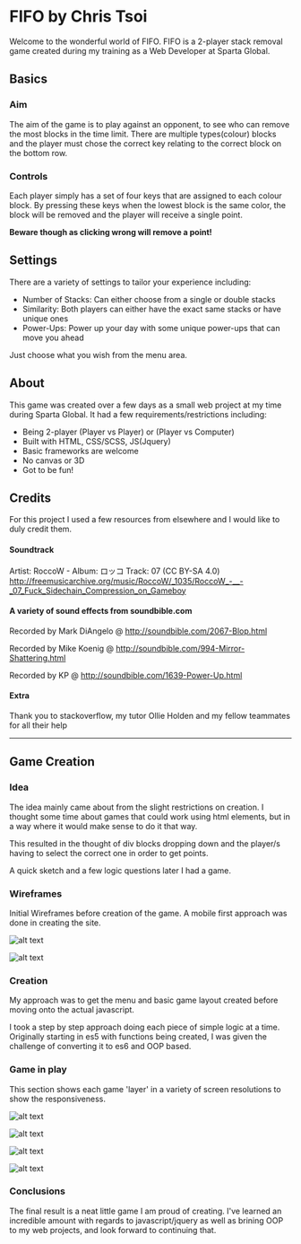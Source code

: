 # FIFO by Chris Tsoi
Welcome to the wonderful world of FIFO. FIFO is a 2-player stack removal game created during my training as a Web Developer at Sparta Global.

## Basics

### Aim
The aim of the game is to play against an opponent, to see who can remove the most blocks in the time limit. There are multiple types(colour) blocks and the player must chose the correct key relating to the correct block on the bottom row.


### Controls
Each player simply has a set of four keys that are assigned to each colour block. By pressing these keys when the lowest block is the same color, the block will be removed and the player will receive a single point.

__Beware though as clicking wrong will remove a point!__

## Settings
There are a variety of settings to tailor your experience including:
* Number of Stacks: Can either choose from a single or double stacks
* Similarity: Both players can either have the exact same stacks or have unique ones
* Power-Ups: Power up your day with some unique power-ups that can move you ahead

Just choose what you wish from the menu area.

## About
This game was created over a few days as a small web project at my time during Sparta Global. It had a few requirements/restrictions including:
* Being 2-player (Player vs Player) or (Player vs Computer)
* Built with HTML, CSS/SCSS, JS(Jquery)
* Basic frameworks are welcome
* No canvas or 3D
* Got to be fun!

## Credits
For this project I used a few resources from elsewhere and I would like to duly credit them.

#### Soundtrack
Artist: RoccoW - Album: ロッコ Track: 07 (CC BY-SA 4.0)
 http://freemusicarchive.org/music/RoccoW/_1035/RoccoW_-__-_07_Fuck_Sidechain_Compression_on_Gameboy

#### A variety of sound effects from soundbible.com
Recorded by Mark DiAngelo @ http://soundbible.com/2067-Blop.html

Recorded by Mike Koenig @ http://soundbible.com/994-Mirror-Shattering.html

Recorded by KP @ http://soundbible.com/1639-Power-Up.html

#### Extra
Thank you to stackoverflow, my tutor Ollie Holden and my fellow teammates for all their help

***

## Game Creation

### Idea
The idea mainly came about from the slight restrictions on creation. I thought some time about games that could work using html elements, but in a way where it would make sense to do it that way.

This resulted in the thought of div blocks dropping down and the player/s having to select the correct one in order to get points.

A quick sketch and a few logic questions later I had a game.

### Wireframes

Initial Wireframes before creation of the game. A mobile first approach was done in creating the site.


![alt text](docs/wireframe-menu.png "Menu Wireframe")

![alt text](docs/wireframe-game.png "Game Wireframe")

### Creation
My approach was to get the menu and basic game layout created before moving onto the actual javascript.

I took a step by step approach doing each piece of simple logic at a time. Originally starting in es5 with functions being created, I was given the challenge of converting it to es6 and OOP based.

### Game in play
This section shows each game 'layer' in a variety of screen resolutions to show the responsiveness.

![alt text](docs/splash-screen.png "Splash Screen")

![alt text](docs/game-menu.png "Game Menu")

![alt text](docs/game.png "Game")

![alt text](docs/game-over.png "Game Over")

### Conclusions
The final result is a neat little game I am proud of creating. I've learned an incredible amount with regards to javascript/jquery as well as brining OOP to my web projects, and look forward to continuing that.
